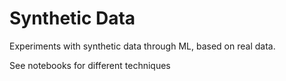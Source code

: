 # Synthetic Data

Experiments with synthetic data through ML, based on real data.

See notebooks for different techniques